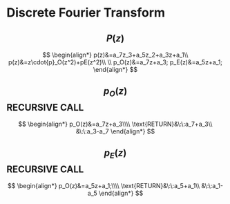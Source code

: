 # Discrete Fourier Transform

## $$P(z)$$
$$
\begin{align*}
p(z)&=a_7z_3+a_5z_2+a_3z+a_1\\
p(z)&=z\cdot{p}_O(z^2)+pE(z^2)\\
\\
p_O(z)&=a_7z+a_3;
p_E(z)&=a_5z+a_1;
\end{align*}
$$

## $$p_O(z)$$ RECURSIVE CALL

$$
\begin{align*}
p_O(z)&=a_7z+a_3\\\\
\text{RETURN}&\:\:a_7+a_3\\
&\:\:a_3-a_7
\end{align*}
$$

## $$p_E(z)$$ RECURSIVE CALL

$$
\begin{align*}
p_O(z)&=a_5z+a_1;\\\\
\text{RETURN}&\:\:a_5+a_1\\
&\:\:a_1-a_5
\end{align*}
$$



